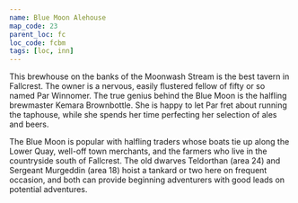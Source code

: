 ```yaml
---
name: Blue Moon Alehouse
map_code: 23
parent_loc: fc
loc_code: fcbm
tags: [loc, inn]
---
```

This brewhouse on the banks of the Moonwash Stream is the best tavern in Fallcrest. The owner is a nervous, easily flustered fellow of fifty or so named Par Winnomer. The true genius behind the Blue Moon is the halfling brewmaster Kemara Brownbottle. She is happy to let Par fret about running the taphouse, while she spends her time perfecting her selection of ales and beers.

The Blue Moon is popular with halfling traders whose boats tie up along the Lower Quay, well-off town merchants, and the farmers who live in the countryside south of Fallcrest. The old dwarves Teldorthan (area 24) and Sergeant Murgeddin (area 18) hoist a tankard or two here on frequent occasion, and both can provide beginning adventurers with good leads on potential adventures.